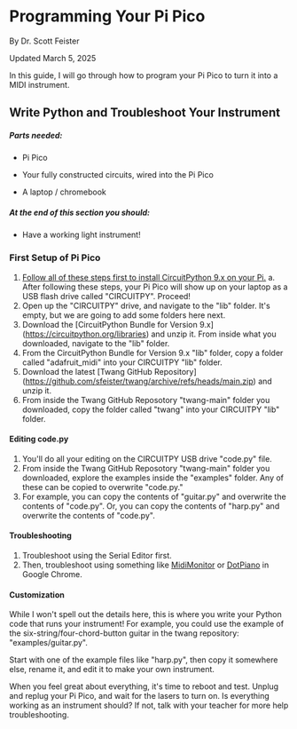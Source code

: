 # Programming Your Pi Pico

By Dr. Scott Feister

Updated March 5, 2025

In this guide, I will go through how to program your Pi Pico to turn it into a MIDI instrument.

## Write Python and Troubleshoot Your Instrument

##### Parts needed:

* Pi Pico

* Your fully constructed circuits, wired into the Pi Pico

* A laptop / chromebook

##### At the end of this section you should:

* Have a working light instrument!


### First Setup of Pi Pico

1. [Follow all of these steps first to install CircuitPython 9.x on your Pi.](https://learn.adafruit.com/getting-started-with-raspberry-pi-pico-circuitpython/circuitpython)
    a. After following these steps, your Pi Pico will show up on your laptop as a USB flash drive called "CIRCUITPY". Proceed!
2. Open up the "CIRCUITPY" drive, and navigate to the "lib" folder. It's empty, but we are going to add some folders here next.
3. Download the [CircuitPython Bundle for Version 9.x] (https://circuitpython.org/libraries) and unzip it. From inside what you downloaded, navigate to the "lib" folder.
4. From the CircuitPython Bundle for Version 9.x "lib" folder, copy a folder called "adafruit_midi" into your CIRCUITPY "lib" folder.
5. Download the latest [Twang GitHub Repository] (https://github.com/sfeister/twang/archive/refs/heads/main.zip) and unzip it.
6. From inside the Twang GitHub Reposotory "twang-main" folder you downloaded, copy the folder called "twang" into your CIRCUITPY "lib" folder.

#### Editing code.py
1. You'll do all your editing on the CIRCUITPY USB drive "code.py" file.
1. From inside the Twang GitHub Reposotory "twang-main" folder you downloaded, explore the examples inside the "examples" folder. Any of these can be copied to overwrite "code.py."
1. For example, you can copy the contents of "guitar.py" and overwrite the contents of "code.py". Or, you can copy the contents of "harp.py" and overwrite the contents of "code.py".

#### Troubleshooting
1. Troubleshoot using the Serial Editor first.
2. Then, troubleshoot using something like [MidiMonitor](https://www.midimonitor.com/) or [DotPiano](https://dotpiano.com/) in Google Chrome.




#### Customization
While I won't spell out the details here, this is where you write your Python code that runs your instrument! For example, you could use the example of the six-string/four-chord-button guitar in the twang repository: "examples/guitar.py".

Start with one of the example files like "harp.py", then copy it somewhere else, rename it, and edit it to make your own instrument.

When you feel great about everything, it's time to reboot and test. Unplug and replug your Pi Pico, and wait for the lasers to turn on. Is everything working as an instrument should? If not, talk with your teacher for more help troubleshooting.